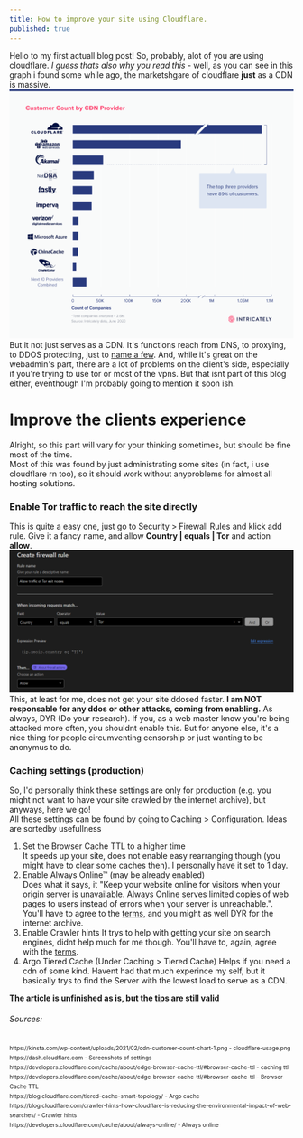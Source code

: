 ```yaml
---
title: How to improve your site using Cloudflare.
published: true
---
```

Hello to my first actuall blog post! So, probably, alot of you are using cloudflare. *I guess thats also why you read this* - well,  as you can see in this graph i found some while ago, the marketshgare of cloudflare **just** as a CDN is massive.
![Cloudflare Usage](/assets/cloudflare-usage.png)
But it not just serves as a CDN. It's functions reach from DNS, to proxying, to DDOS protecting, just to [name a few](https://www.cloudflare.com/what-is-cloudflare/). And, while it's great on the webadmin's part, there are a lot of problems on the client's side, especially if you're trying to use tor or most of the vpns. But that isnt part of this blog either, eventhough I'm probably going to mention it soon ish.

# Improve the clients experience
Alright, so this part will vary for your thinking sometimes, but should be fine most of the time.<br>Most of this was found by just administrating some sites (in fact, i use cloudflare rn too), so it should work without anyproblems for almost all hosting solutions. 

### Enable Tor traffic to reach the site directly

This is quite a easy one, just go to Security > Firewall Rules and klick add rule. Give it a fancy name, and allow  **Country | equals | Tor** and action **allow**. 
![Tor Firewall rule](/assets/allow_tor_traffic.png)
This, at least for me, does not get your site ddosed faster. **I am NOT responsable for any ddos or other attacks, coming from enabling.** As always, DYR (Do your research). If you, as a web master know you're being attacked more often, you shouldnt enable this. But for anyone else, it's a nice thing for people circumventing censorship or just wanting to be anonymus to do.

### Caching settings (production)

So, I'd personally think these settings are only for production (e.g. you might not want to have your site crawled by the internet archive), but anyways, here we go! <br>
All these settings can be found by going to Caching > Configuration. Ideas are sortedby usefullness
1. Set the Browser Cache TTL to a higher time <br>
 It speeds up your site, does not enable easy rearranging though (you might have to clear some caches then). I personally have it set to 1 day.
2. Enable Always Online™ (may be already enabled)<br>
Does what it says, it "Keep your website online for visitors when your origin server is unavailable. Always Online serves limited copies of web pages to users instead of errors when your server is unreachable.". You'll have to agree to the [terms](https://www.cloudflare.com/supplemental-terms/#AOBeta), and you might as well DYR for the internet archive.
3. Enable Crawler hints
It trys to help with getting your site on search engines, didnt help much for me though. You'll have to, again, agree with the [terms](https://www.cloudflare.com/supplemental-terms/#crawler-hints).
4. Argo Tiered Cache (Under Caching > Tiered Cache)
Helps if you need a cdn of some kind. Havent had that much experince my self, but it basically trys to find the Server with the lowest load to serve as a CDN.

**The article is unfinished as is, but the tips are still valid**

###### Sources:
<font size="1">
https://kinsta.com/wp-content/uploads/2021/02/cdn-customer-count-chart-1.png - cloudflare-usage.png <br>
https://dash.cloudflare.com - Screenshots of settings <br>
https://developers.cloudflare.com/cache/about/edge-browser-cache-ttl/#browser-cache-ttl - caching ttl <br>
https://developers.cloudflare.com/cache/about/edge-browser-cache-ttl/#browser-cache-ttl - ​​
Browser Cache TTL <br>
https://blog.cloudflare.com/tiered-cache-smart-topology/ - Argo cache <br>
https://blog.cloudflare.com/crawler-hints-how-cloudflare-is-reducing-the-environmental-impact-of-web-searches/ - Crawler hints <br>
https://developers.cloudflare.com/cache/about/always-online/ - Always online
